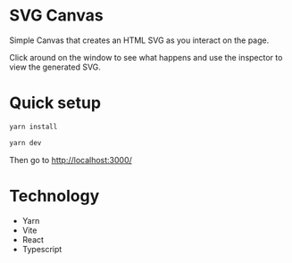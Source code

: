 # SVG Canvas

Simple Canvas that creates an HTML SVG as you interact on the page.

Click around on the window to see what happens and use the inspector to view the generated SVG.

# Quick setup

```bash
yarn install

yarn dev
```

Then go to [http://localhost:3000/](http://localhost:3000/)

# Technology
- Yarn
- Vite
- React
- Typescript
